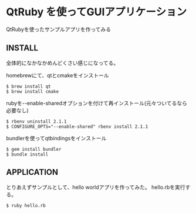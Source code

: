 # QtRuby を使ってGUIアプリケーション
QtRubyを使ったサンプルアプリを作ってみる

## INSTALL

全体的になかなかめんどくさい感じになってる。

homebrewにて、qtとcmakeをインストール

```
$ brew install qt
$ brew install cmake
```

rubyを--enable-sharedオプションを付けて再インストール(元々ついてるなら必要なし)

```
$ rbenv uninstall 2.1.1
$ CONFIGURE_OPTS="--enable-shared" rbenv install 2.1.1
```

bundlerを使ってqtbindingsをインストール

```
$ gem install bundler
$ bundle install
```

## APPLICATION
とりあえずサンプルとして、hello worldアプリを作ってみた。
hello.rbを実行する。

```
$ ruby hello.rb
```
